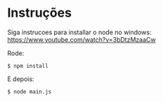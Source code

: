 # Instruções

Siga instrucoes para installar o node no windows: https://www.youtube.com/watch?v=3bDtzMzaaCw


Rode:

`$ npm install`

E depois:

`$ node main.js`
